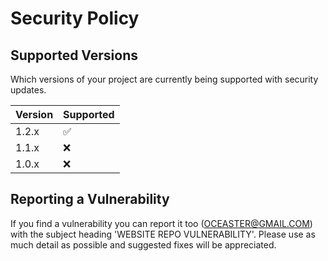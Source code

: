 # Security Policy

## Supported Versions

Which versions of your project are currently being supported with security updates.

| Version | Supported          |
| ------- | ------------------ |
| 1.2.x   | :white_check_mark: |
| 1.1.x   | :x:                |
| 1.0.x   | :x:                |

## Reporting a Vulnerability

If you find a vulnerability you can report it too (OCEASTER@GMAIL.COM) with the subject heading 'WEBSITE REPO VULNERABILITY'.
Please use as much detail as possible and suggested fixes will be appreciated.
